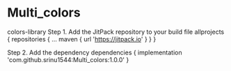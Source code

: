 # Multi_colors
colors-library
Step 1. Add the JitPack repository to your build file
allprojects {
		repositories {
			...
			maven { url 'https://jitpack.io' }
		}
	}
  
  Step 2. Add the dependency
  dependencies {
	        implementation 'com.github.srinu1544:Multi_colors:1.0.0'
	}
